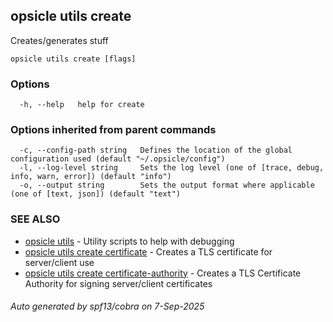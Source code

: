 ## opsicle utils create

Creates/generates stuff

```
opsicle utils create [flags]
```

### Options

```
  -h, --help   help for create
```

### Options inherited from parent commands

```
  -c, --config-path string   Defines the location of the global configuration used (default "~/.opsicle/config")
  -l, --log-level string     Sets the log level (one of [trace, debug, info, warn, error]) (default "info")
  -o, --output string        Sets the output format where applicable (one of [text, json]) (default "text")
```

### SEE ALSO

* [opsicle utils](cli/opsicle_utils.md)	 - Utility scripts to help with debugging
* [opsicle utils create certificate](cli/opsicle_utils_create_certificate.md)	 - Creates a TLS certificate for server/client use
* [opsicle utils create certificate-authority](cli/opsicle_utils_create_certificate-authority.md)	 - Creates a TLS Certificate Authority for signing server/client certificates

###### Auto generated by spf13/cobra on 7-Sep-2025
